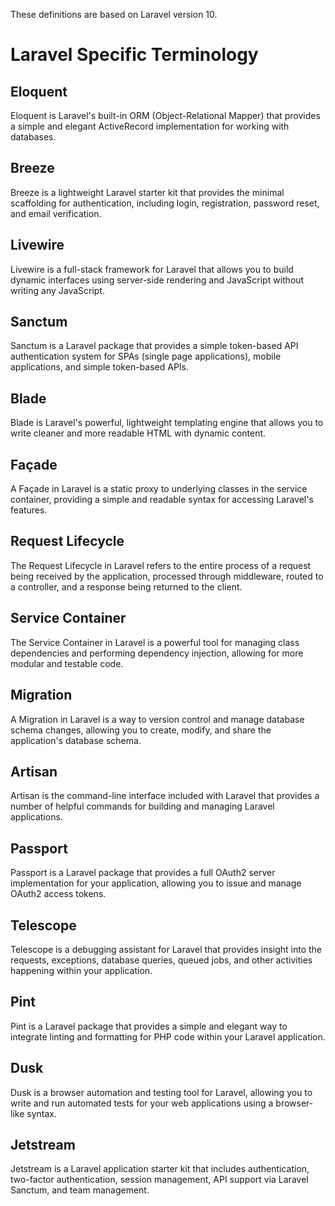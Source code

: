 These definitions are based on Laravel version 10.

# Laravel Specific Terminology

## Eloquent
Eloquent is Laravel's built-in ORM (Object-Relational Mapper) that provides a simple and elegant ActiveRecord implementation for working with databases.

## Breeze
Breeze is a lightweight Laravel starter kit that provides the minimal scaffolding for authentication, including login, registration, password reset, and email verification.

## Livewire
Livewire is a full-stack framework for Laravel that allows you to build dynamic interfaces using server-side rendering and JavaScript without writing any JavaScript.

## Sanctum
Sanctum is a Laravel package that provides a simple token-based API authentication system for SPAs (single page applications), mobile applications, and simple token-based APIs.

## Blade
Blade is Laravel's powerful, lightweight templating engine that allows you to write cleaner and more readable HTML with dynamic content.

## Façade
A Façade in Laravel is a static proxy to underlying classes in the service container, providing a simple and readable syntax for accessing Laravel's features.

## Request Lifecycle
The Request Lifecycle in Laravel refers to the entire process of a request being received by the application, processed through middleware, routed to a controller, and a response being returned to the client.

## Service Container
The Service Container in Laravel is a powerful tool for managing class dependencies and performing dependency injection, allowing for more modular and testable code.

## Migration
A Migration in Laravel is a way to version control and manage database schema changes, allowing you to create, modify, and share the application's database schema.

## Artisan
Artisan is the command-line interface included with Laravel that provides a number of helpful commands for building and managing Laravel applications.

## Passport
Passport is a Laravel package that provides a full OAuth2 server implementation for your application, allowing you to issue and manage OAuth2 access tokens.

## Telescope
Telescope is a debugging assistant for Laravel that provides insight into the requests, exceptions, database queries, queued jobs, and other activities happening within your application.

## Pint
Pint is a Laravel package that provides a simple and elegant way to integrate linting and formatting for PHP code within your Laravel application.

## Dusk
Dusk is a browser automation and testing tool for Laravel, allowing you to write and run automated tests for your web applications using a browser-like syntax.

## Jetstream
Jetstream is a Laravel application starter kit that includes authentication, two-factor authentication, session management, API support via Laravel Sanctum, and team management.